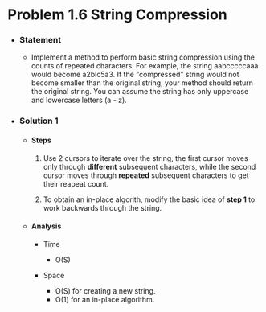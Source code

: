 # Problem 1.6 String Compression

- ### Statement

  - Implement a method to perform basic string compression using the counts
    of repeated characters. For example, the string aabcccccaaa would become a2blc5a3. If the
    "compressed" string would not become smaller than the original string, your method should return the original string. You can assume the string has only uppercase and lowercase letters (a - z).

- ### Solution 1

  - #### Steps

    1. Use 2 cursors to iterate over the string, the first cursor moves only through **different** subsequent characters, while the second cursor moves through **repeated** subsequent characters to get their reapeat count.

    2. To obtain an in-place algorith, modify the basic idea of **step 1** to work backwards through the string.

  - #### Analysis

    - Time

      - O(S)

    - Space
      - O(S) for creating a new string.
      - O(1) for an in-place algorithm.
